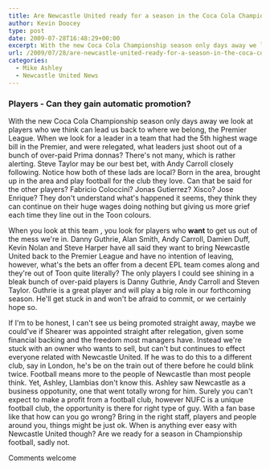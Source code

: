 ```yaml
---
title: Are Newcastle United ready for a season in the Coca Cola Championship?
author: Kevin Doocey
type: post
date: 2009-07-28T16:48:29+00:00
excerpt: With the new Coca Cola Championship season only days away we look at players who we think can lead us back to where we belong, the Premier League
url: /2009/07/28/are-newcastle-united-ready-for-a-season-in-the-coca-cola-championship/
categories:
  - Mike Ashley
  - Newcastle United News
---
```


### Players - Can they gain automatic promotion?

With the new Coca Cola Championship season only days away we look at players who we think can lead us back to where we belong, the Premier League. When we look for a leader in a team that had the 5th highest wage bill in the Premier, and were relegated, what leaders just shoot out of a bunch of over-paid Prima donnas? There's not many, which is rather alerting. Steve Taylor may be our best bet, with Andy Carroll closely following. Notice how both of these lads are local? Born in the area, brought up in the area and play football for the club they love. Can that be said for the other players? Fabricio Coloccini? Jonas Gutierrez? Xisco? Jose Enrique? They don't understand what's happened it seems, they think they can continue on their huge wages doing nothing but giving us more grief each time they line out in the Toon colours.

When you look at this team , you look for players who **want** to get us out of the mess we're in. Danny Guthrie, Alan Smith, Andy Carroll, Damien Duff, Kevin Nolan and Steve Harper have all said they want to bring Newcastle United back to the Premier League and have no intention of leaving, however, what's the bets an offer from a decent EPL team comes along and they're out of Toon quite literally? The only players I could see shining in a bleak bunch of over-paid players is Danny Guthrie, Andy Carroll and Steven Taylor. Guthrie is a great player and will play a big role in our forthcoming season. He'll get stuck in and won't be afraid to commit, or we certainly hope so.

If I'm to be honest, I can't see us being promoted straight away, maybe we could've if Shearer was appointed straight after relegation, given some financial backing and the freedom most managers have. Instead we're stuck with an owner who wants to sell, but can't but continues to effect everyone related with Newcastle United. If he was to do this to a different club, say in London, he's be on the train out of there before he could blink twice. Football means more to the people of Newcastle than most people think. Yet, Ashley, Llambias don't know this. Ashley saw Newcastle as a business oppotunity, one that went totally wrong for him. Surely you can't expect to make a profit from a football club, however NUFC is a unique football club, the opportunity is there for right type of guy. With a fan base like that how can you go wrong? Bring in the right staff, players and people around you, things might be just ok. When is anything ever easy with Newcastle United though? Are we ready for a season in Championship football, sadly not.

Comments welcome
